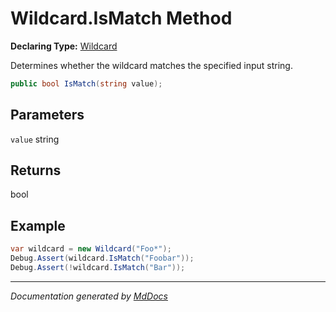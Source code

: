 ﻿# Wildcard.IsMatch Method

**Declaring Type:** [Wildcard](../index.md)

Determines whether the wildcard matches the specified input string.

```csharp
public bool IsMatch(string value);
```

## Parameters

`value`  string

## Returns

bool

## Example

```csharp
var wildcard = new Wildcard("Foo*");
Debug.Assert(wildcard.IsMatch("Foobar"));
Debug.Assert(!wildcard.IsMatch("Bar"));
```
___

*Documentation generated by [MdDocs](https://github.com/ap0llo/mddocs)*
